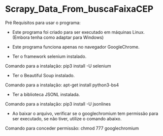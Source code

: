 # Scrapy_Data_From_buscaFaixaCEP

Pré Requisitos para usar o programa:

- Este programa foi criado para ser executado em máquinas Linux. (Embora tenha como adaptar para Windows)

- Este programa funciona apenas no navegador GoogleChrome.

- Ter o framework selenium instalado.

Comando para a instalação: pip3 install -U selenium

- Ter o Beautiful Soup instalado.

Comando para a instalação: apt-get install python3-bs4 

- Ter a biblioteca JSONL instalada.

Comando para a instalação: pip3 install -U jsonlines

- Ao baixar o arquivo, verificar se o googlechromium tem permissão para ser executado, se não tiver, utilize o  comando abaixo.

Comando para conceder permissão: chmod 777 googlechromium
